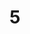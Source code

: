 <!doctype html>
<html lang="ja">
<head>
  <meta charset="UTF-8">
  <meta http-equiv="X-UA-Compatible" content="IE=edge">
  <meta name="viewport" charset="width=device-width, initial-scale=1.0">
  <title>kusikatuarai</title>
  <link rel="stylesheet" href="css/style.css">

</head>
<body>
   
<h1>5</h1>






    
</body>
</html>    
